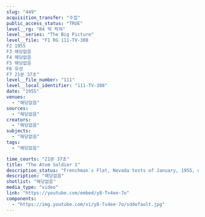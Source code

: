```yaml
---
slug: "449"
acquisition_transfer: "수집"
public_access_status: "TRUE"
level__rg: "R4 빅 픽쳐"
level__series: "The Big Picture"
level__file: "F1 RG 111-TV-308
F2 1955
F3 해당없음
F4 해당없음
F5 해당없음
F6 유성
F7 21분 37초"
level__file_number: "111"
level__local_identifier: "111-TV-308"
date: "1955"
venues: 
  - "해당없음"
sources: 
  - "해당없음"
creators: 
  - "해당없음"
subjects: 
  - "해당없음"
tags: 
  - "해당없음"

time_courts: "21분 37초"
title: "The Atom Soldier 1"
description_status: "Frenchman`s Flat, Nevada tests of January, 1955, where thousands of soldiers establish the proper coordination between the foot soldier and the atomic explosion."
description: "해당없음"
shotlist: "해당없음"
media_type: "video"
link: "https://youtube.com/embed/y8-Tv4ee-7o"
components: 
  - "https://img.youtube.com/vi/y8-Tv4ee-7o/sddefault.jpg"
---
```

